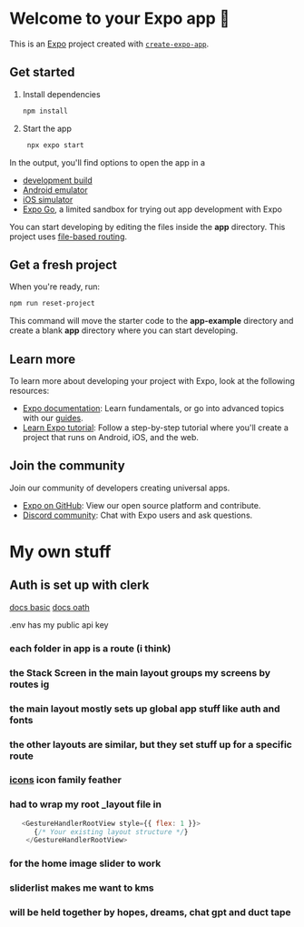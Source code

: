 # Welcome to your Expo app 👋

This is an [Expo](https://expo.dev) project created with [`create-expo-app`](https://www.npmjs.com/package/create-expo-app).

## Get started

1. Install dependencies

   ```bash
   npm install
   ```

2. Start the app

   ```bash
    npx expo start
   ```

In the output, you'll find options to open the app in a

- [development build](https://docs.expo.dev/develop/development-builds/introduction/)
- [Android emulator](https://docs.expo.dev/workflow/android-studio-emulator/)
- [iOS simulator](https://docs.expo.dev/workflow/ios-simulator/)
- [Expo Go](https://expo.dev/go), a limited sandbox for trying out app development with Expo

You can start developing by editing the files inside the **app** directory. This project uses [file-based routing](https://docs.expo.dev/router/introduction).

## Get a fresh project

When you're ready, run:

```bash
npm run reset-project
```

This command will move the starter code to the **app-example** directory and create a blank **app** directory where you can start developing.

## Learn more

To learn more about developing your project with Expo, look at the following resources:

- [Expo documentation](https://docs.expo.dev/): Learn fundamentals, or go into advanced topics with our [guides](https://docs.expo.dev/guides).
- [Learn Expo tutorial](https://docs.expo.dev/tutorial/introduction/): Follow a step-by-step tutorial where you'll create a project that runs on Android, iOS, and the web.

## Join the community

Join our community of developers creating universal apps.

- [Expo on GitHub](https://github.com/expo/expo): View our open source platform and contribute.
- [Discord community](https://chat.expo.dev): Chat with Expo users and ask questions.

# My own stuff

## Auth is set up with clerk
[docs basic](https://clerk.com/docs/quickstarts/expo)
[docs oath](https://clerk.com/docs/custom-flows/oauth-connections)

.env has my public api key

### each folder in app is a route (i think) 
### the Stack Screen in the main layout groups my screens by routes ig 

### the main layout mostly sets up global app stuff like auth and fonts

### the other layouts are similar, but they set stuff up for a specific route

### [icons](https://icons.expo.fyi/Index) icon family feather

### had to wrap my root _layout file in 
```js
   <GestureHandlerRootView style={{ flex: 1 }}>
      {/* Your existing layout structure */}
    </GestureHandlerRootView>
```
### for the home image slider to work

### sliderlist makes me want to kms 

### will be held together by hopes, dreams, chat gpt and duct tape